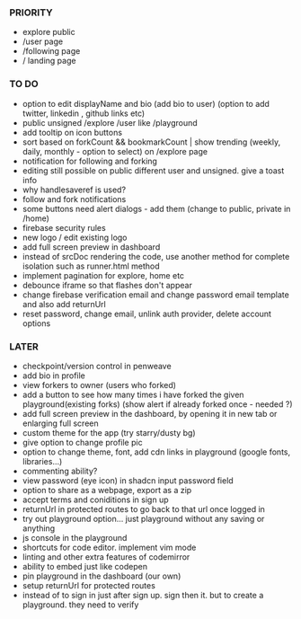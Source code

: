 ### PRIORITY

- explore public
- /user page
- /following page
- / landing page

### TO DO

- option to edit displayName and bio (add bio to user) (option to add twitter, linkedin , github links etc)
- public unsigned /explore /user like /playground
- add tooltip on icon buttons
- sort based on forkCount && bookmarkCount | show trending (weekly, daily, monthly - option to select) on /explore page
- notification for following and forking
- editing still possible on public different user and unsigned. give a toast info
- why handlesaveref is used?
- follow and fork notifications
- some buttons need alert dialogs - add them (change to public, private in /home)
- firebase security rules
- new logo / edit existing logo
- add full screen preview in dashboard
- instead of srcDoc rendering the code, use another method for complete isolation such as runner.html method
- implement pagination for explore, home etc
- debounce iframe so that flashes don't appear
- change firebase verification email and change password email template and also add returnUrl
- reset password, change email, unlink auth provider, delete account options

### LATER

- checkpoint/version control in penweave
- add bio in profile
- view forkers to owner (users who forked)
- add a button to see how many times i have forked the given playground(existing forks) (show alert if already forked once - needed ?)
- add full screen preview in the dashboard, by opening it in new tab or enlarging full screen
- custom theme for the app (try starry/dusty bg)
- give option to change profile pic
- option to change theme, font, add cdn links in playground (google fonts, libraries...)
- commenting ability?
- view password (eye icon) in shadcn input password field
- option to share as a webpage, export as a zip
- accept terms and coniditions in sign up
- returnUrl in protected routes to go back to that url once logged in
- try out playground option... just playground without any saving or anything
- js console in the playground
- shortcuts for code editor. implement vim mode
- linting and other extra features of codemirror
- ability to embed just like codepen
- pin playground in the dashboard (our own)
- setup returnUrl for protected routes
- instead of to sign in just after sign up. sign then it. but to create a playground. they need to verify

